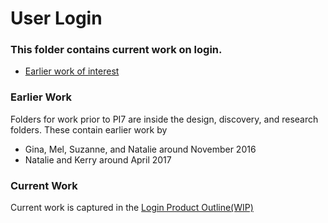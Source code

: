 # User Login

### This folder contains current work on login.
* [Earlier work of interest](https://github.com/department-of-veterans-affairs/vets.gov-team/blob/master/Products/Identity/Login/User%20Login/previous-references.md)


### Earlier Work

Folders for work prior to PI7 are inside the design, discovery, and research folders. These contain earlier work by

* Gina, Mel, Suzanne, and Natalie around November 2016
* Natalie and Kerry around April 2017

### Current Work
Current work is captured in the [Login Product Outline(WIP)](https://github.com/department-of-veterans-affairs/vets.gov-team/blob/master/Products/Identity/Login/User%20Login/LoginProductOutline.md)
